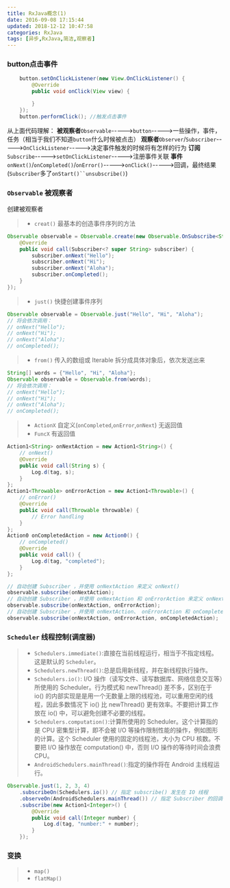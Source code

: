 ```yaml
---
title: RxJava概念(1)
date: 2016-09-08 17:15:44
updated: 2018-12-12 10:47:58categories: RxJava
tags: [异步,RxJava,简洁,观察者]
---
```

### button点击事件
```java
	button.setOnClickListener(new View.OnClickListener() {
        @Override
        public void onClick(View view) {

        }
    });
    button.performClick(); //触发点击事件
```
从上面代码理解：
**被观察者**`Observable`----->`button`----->一些操作，事件，任务（相当于我们不知道`button`什么时候被点击）
**观察者**`Observer`/`Subscriber`----->`OnClickListener`----->决定事件触发的时候将有怎样的行为
**订阅**`Subscribe`----->`setOnClickListener`----->注册事件关联
**事件**`onNext()`/`onCompleted()`/`onError()`----->`onClick()`----->回调，最终结果(`Subscriber`多了`onStart()``unsubscribe()`)

### `Observable` **被观察者**
创建被观察者
>* `creat()` 最基本的创造事件序列的方法
```java
Observable observable = Observable.create(new Observable.OnSubscribe<String>() {
    @Override
    public void call(Subscriber<? super String> subscriber) {
        subscriber.onNext("Hello");
        subscriber.onNext("Hi");
        subscriber.onNext("Aloha");
        subscriber.onCompleted();
    }
});
```
>* `just()`  快捷创建事件序列
```java
Observable observable = Observable.just("Hello", "Hi", "Aloha");
// 将会依次调用：
// onNext("Hello");
// onNext("Hi");
// onNext("Aloha");
// onCompleted();
```
>* `from()`  传入的数组或 Iterable 拆分成具体对象后，依次发送出来
```java
String[] words = {"Hello", "Hi", "Aloha"};
Observable observable = Observable.from(words);
// 将会依次调用：
// onNext("Hello");
// onNext("Hi");
// onNext("Aloha");
// onCompleted();
```
>* `ActionX` 自定义(`onCompleted`,`onError`,`onNext`) 无返回值
>* `FuncX` 有返回值
```java
Action1<String> onNextAction = new Action1<String>() {
    // onNext()
    @Override
    public void call(String s) {
        Log.d(tag, s);
    }
};
Action1<Throwable> onErrorAction = new Action1<Throwable>() {
    // onError()
    @Override
    public void call(Throwable throwable) {
        // Error handling
    }
};
Action0 onCompletedAction = new Action0() {
    // onCompleted()
    @Override
    public void call() {
        Log.d(tag, "completed");
    }
};

// 自动创建 Subscriber ，并使用 onNextAction 来定义 onNext()
observable.subscribe(onNextAction);
// 自动创建 Subscriber ，并使用 onNextAction 和 onErrorAction 来定义 onNext() 和 onError()
observable.subscribe(onNextAction, onErrorAction);
// 自动创建 Subscriber ，并使用 onNextAction、 onErrorAction 和 onCompletedAction 来定义 onNext()、 onError() 和 onCompleted()
observable.subscribe(onNextAction, onErrorAction, onCompletedAction);
```
### `Scheduler` 线程控制(调度器)
>* `Schedulers.immediate()`:直接在当前线程运行，相当于不指定线程。这是默认的 `Scheduler`。
>* `Schedulers.newThread()`:总是启用新线程，并在新线程执行操作。
>* `Schedulers.io()`: I/O 操作（读写文件、读写数据库、网络信息交互等）所使用的 Scheduler。行为模式和 newThread() 差不多，区别在于 io() 的内部实现是是用一个无数量上限的线程池，可以重用空闲的线程，因此多数情况下 io() 比 newThread() 更有效率。不要把计算工作放在 io() 中，可以避免创建不必要的线程。
>* `Schedulers.computation()`:计算所使用的 Scheduler。这个计算指的是 CPU 密集型计算，即不会被 I/O 等操作限制性能的操作，例如图形的计算。这个 Scheduler 使用的固定的线程池，大小为 CPU 核数。不要把 I/O 操作放在 computation() 中，否则 I/O 操作的等待时间会浪费 CPU。
>* `AndroidSchedulers.mainThread()`:指定的操作将在 Android 主线程运行。
```java
Observable.just(1, 2, 3, 4)
    .subscribeOn(Schedulers.io()) // 指定 subscribe() 发生在 IO 线程
    .observeOn(AndroidSchedulers.mainThread()) // 指定 Subscriber 的回调发生在主线程
    .subscribe(new Action1<Integer>() {
        @Override
        public void call(Integer number) {
            Log.d(tag, "number:" + number);
        }
    });
```
### 变换
>* `map()`
>* `flatMap()`